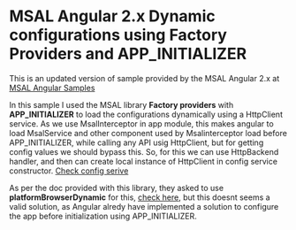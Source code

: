 # MSAL Angular 2.x Dynamic configurations using Factory Providers and APP_INITIALIZER

This is an updated version of sample provided by the MSAL Angular 2.x at [MSAL Angular Samples](https://github.com/AzureAD/microsoft-authentication-library-for-js/tree/dev/samples/msal-angular-v2-samples)

In this sample I used the MSAL library **Factory providers** with **APP_INITIALIZER** to load the configurations dynamically using a HttpClient service. As we use MsalInterceptor in app module, this makes angular to load MsalService and other component used by Msalinterceptor load before APP_INITIALIZER, while calling any API usig HttpClient, but for getting config values we should bypass this. So, for this we can use HttpBackend handler, and then can create local instance of HttpClient in config service constructor. [Check config serive](src/app/msal-config-dynamic-module/config.service.ts)

As per the doc provided with this library, they asked to use **platformBrowserDynamic** for this, [check here](https://github.com/AzureAD/microsoft-authentication-library-for-js/blob/dev/lib/msal-angular/docs/v2-docs/configuration.md), but this doesnt seems a valid solution, as Angular alredy have implemented a solution to configure the app before initialization using APP_INITIALIZER.
